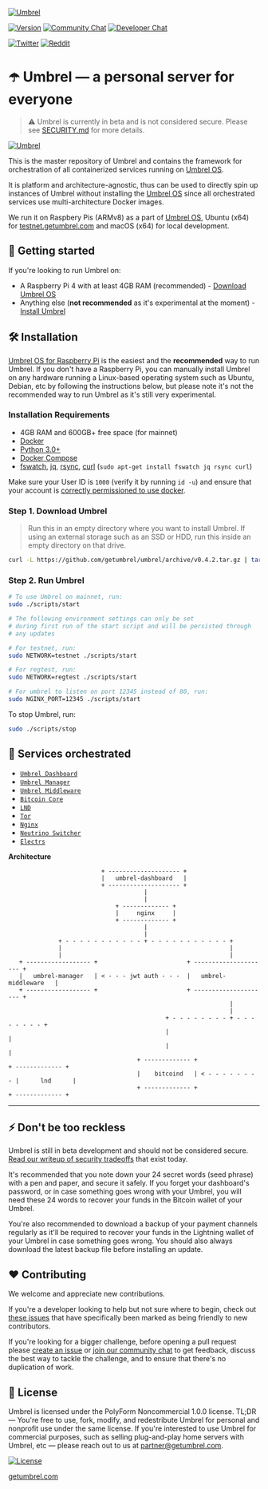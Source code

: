 [![Umbrel](https://static.getumbrel.com/github/github-banner-umbrel.svg)](https://github.com/getumbrel/umbrel)

[![Version](https://img.shields.io/github/v/release/getumbrel/umbrel?color=%235351FB&label=version)](https://github.com/getumbrel/umbrel/releases)
[![Community Chat](https://img.shields.io/badge/community%20chat-telegram-%235351FB)](https://t.me/getumbrel)
[![Developer Chat](https://img.shields.io/badge/dev%20chat-keybase-%235351FB)](https://keybase.io/team/getumbrel)

[![Twitter](https://img.shields.io/twitter/follow/getumbrel?style=social)](https://twitter.com/getumbrel)
[![Reddit](https://img.shields.io/reddit/subreddit-subscribers/getumbrel?label=Subscribe%20%2Fr%2Fgetumbrel&style=social)](https://reddit.com/r/getumbrel)

# ☂️ Umbrel — a personal server for everyone
> ⚠️ Umbrel is currently in beta and is not considered secure. Please see [SECURITY.md](SECURITY.md) for more details.

[![Umbrel](https://static.getumbrel.com/github/umbrel-github-hero.png)](https://getumbrel.com)

This is the master repository of Umbrel and contains the framework for orchestration of all containerized services running on [Umbrel OS](https://github.com/getumbrel/umbrel-os).

It is platform and architecture-agnostic, thus can be used to directly spin up instances of Umbrel without installing the [Umbrel OS](https://github.com/getumbrel/umbrel-os) since all orchestrated services use multi-architecture Docker images.

We run it on Raspbery Pis (ARMv8) as a part of [Umbrel OS](https://github.com/getumbrel/umbrel-os), Ubuntu (x64) for [testnet.getumbrel.com](https://testnet.getumbrel.com) and macOS (x64) for local development.

## 🚀 Getting started

If you're looking to run Umbrel on:

- A Raspberry Pi 4 with at least 4GB RAM (recommended) - [Download Umbrel OS](https://github.com/getumbrel/umbrel-os)
- Anything else (**not recommended** as it's experimental at the moment) - [Install Umbrel](#-installation)

## 🛠 Installation

[Umbrel OS for Raspberry Pi](https://github.com/getumbrel/umbrel-os) is the easiest and the **recommended** way to run Umbrel. If you don't have a Raspberry Pi, you can manually install Umbrel on any hardware running a Linux-based operating system such as Ubuntu, Debian, etc by following the instructions below, but please note it's not the recommended way to run Umbrel as it's still very experimental.

### Installation Requirements

- 4GB RAM and 600GB+ free space (for mainnet)
- [Docker](https://docs.docker.com/engine/install)
- [Python 3.0+](https://www.python.org/downloads)
- [Docker Compose](https://docs.docker.com/compose/install)
- [fswatch](https://emcrisostomo.github.io/fswatch/), [jq](https://stedolan.github.io/jq/), [rsync](https://linuxize.com/post/how-to-use-rsync-for-local-and-remote-data-transfer-and-synchronization/#installing-rsync), [curl](https://curl.haxx.se/docs/install.html) (`sudo apt-get install fswatch jq rsync curl`)

Make sure your User ID is `1000` (verify it by running `id -u`) and ensure that your account is [correctly permissioned to use docker](https://docs.docker.com/engine/install/linux-postinstall/#manage-docker-as-a-non-root-user).

### Step 1. Download Umbrel

> Run this in an empty directory where you want to install Umbrel. If using an external storage such as an SSD or HDD, run this inside an empty directory on that drive.

```bash
curl -L https://github.com/getumbrel/umbrel/archive/v0.4.2.tar.gz | tar -xz --strip-components=1
```

### Step 2. Run Umbrel

```bash
# To use Umbrel on mainnet, run:
sudo ./scripts/start

# The following environment settings can only be set
# during first run of the start script and will be persisted through
# any updates

# For testnet, run:
sudo NETWORK=testnet ./scripts/start

# For regtest, run:
sudo NETWORK=regtest ./scripts/start

# For umbrel to listen on port 12345 instead of 80, run:
sudo NGINX_PORT=12345 ./scripts/start
```

To stop Umbrel, run:

```bash
sudo ./scripts/stop
```

## 🎹 Services orchestrated

- [`Umbrel Dashboard`](https://github.com/getumbrel/umbrel-dashboard)
- [`Umbrel Manager`](https://github.com/getumbrel/umbrel-manager)
- [`Umbrel Middleware`](https://github.com/getumbrel/umbrel-middleware)
- [`Bitcoin Core`](https://github.com/getumbrel/docker-bitcoind)
- [`LND`](https://github.com/getumbrel/docker-lnd)
- [`Tor`](https://github.com/getumbrel/docker-tor)
- [`Nginx`](https://github.com/nginx/nginx)
- [`Neutrino Switcher`](https://github.com/lncm/docker-lnd-neutrino-switch)
- [`Electrs`](https://github.com/romanz/electrs)


**Architecture**

```
                          + -------------------- +
                          |   umbrel-dashboard   |
                          + -------------------- +
                                      |
                                      |
                              + ------------- +
                              |     nginx     |
                              + ------------- +
                                      |
                                      |
              + - - - - - - - - - - - + - - - - - - - - - - - +
              |                                               |
              |                                               |
   + ------------------ +                         + --------------------- +
   |   umbrel-manager   | < - - - jwt auth - - -  |   umbrel-middleware   |
   + ------------------ +                         + --------------------- +
                                                              |
                                                              |
                                            + - - - - - - - - + - - - - - - - - +
                                            |                                   |
                                            |                                   |
                                    + ------------- +                   + ------------- +
                                    |    bitcoind   | < - - - - - - - - |      lnd      |
                                    + ------------- +                   + ------------- +
```

---

## ⚡️ Don't be too reckless

Umbrel is still in beta development and should not be considered secure. [Read our writeup of security tradeoffs](https://github.com/getumbrel/umbrel/blob/master/SECURITY.md) that exist today.

It's recommended that you note down your 24 secret words (seed phrase) with a pen and paper, and secure it safely. If you forget your dashboard's password, or in case something goes wrong with your Umbrel, you will need these 24 words to recover your funds in the Bitcoin wallet of your Umbrel.

You're also recommended to download a backup of your payment channels regularly as it'll be required to recover your funds in the Lightning wallet of your Umbrel in case something goes wrong. You should also always download the latest backup file before installing an update.

## ❤️ Contributing

We welcome and appreciate new contributions.

If you're a developer looking to help but not sure where to begin, check out [these issues](https://github.com/getumbrel/umbrel/issues?q=is%3Aissue+is%3Aopen+label%3A%22good+first+issue%22) that have specifically been marked as being friendly to new contributors.

If you're looking for a bigger challenge, before opening a pull request please [create an issue](https://github.com/getumbrel/umbrel/issues/new/choose) or [join our community chat](https://t.me/getumbrel) to get feedback, discuss the best way to tackle the challenge, and to ensure that there's no duplication of work.

## 📜 License

Umbrel is licensed under the PolyForm Noncommercial 1.0.0 license. TL;DR — You're free to use, fork, modify, and redestribute Umbrel for personal and nonprofit use under the same license. If you're interested to use Umbrel for commercial purposes, such as selling plug-and-play home servers with Umbrel, etc — please reach out to us at partner@getumbrel.com.

[![License](https://img.shields.io/badge/license-PolyForm%20Noncommercial%201.0.0-%235351FB)](https://github.com/getumbrel/umbrel/blob/master/LICENSE.md)

[getumbrel.com](https://getumbrel.com)
